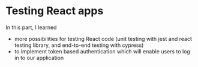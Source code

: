 # Testing React apps

In this part, I learned
- more possibilities for testing React code (unit testing with jest and react testing library, and end-to-end testing with cypress)
- to implement token based authentication which will enable users to log in to our application

